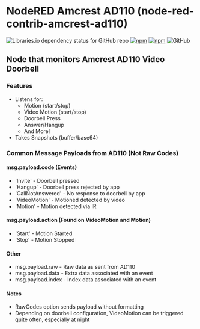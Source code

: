 # NodeRED Amcrest AD110 (node-red-contrib-amcrest-ad110)

![Libraries.io dependency status for GitHub repo](https://img.shields.io/librariesio/github/bmdevx/node-red-contrib-amcrest-ad110?style=flat-square)  [![npm](https://img.shields.io/npm/dt/node-red-contrib-amcrest-ad110?style=flat-square)](https://www.npmjs.com/package/node-red-contrib-amcrest-ad110) [![npm](https://img.shields.io/npm/v/node-red-contrib-amcrest-ad110?style=flat-square)](https://www.npmjs.com/package/node-red-contrib-amcrest-ad110) ![GitHub](https://img.shields.io/github/license/bmdevx/node-red-contrib-amcrest-ad110?style=flat-square)

## Node that monitors Amcrest AD110 Video Doorbell

### Features

* Listens for:
  * Motion (start/stop)
  * Video Motion (start/stop)
  * Doorbell Press
  * Answer/Hangup
  * And More!
* Takes Snapshots (buffer/base64)

### Common Message Payloads from AD110 (Not Raw Codes)

#### msg.payload.code (Events)

* 'Invite' - Doorbell pressed
* 'Hangup' - Doorbell press rejected by app
* 'CallNotAnswered' - No response to doorbell by app
* 'VideoMotion' - Motioned detected by video
* 'Motion' - Motion detected via IR

#### msg.payload.action (Found on VideoMotion and Motion)

* 'Start' - Motion Started
* 'Stop' - Motion Stopped

#### Other

* msg.payload.raw - Raw data as sent from AD110
* msg.payload.data - Extra data associated with an event
* msg.payload.index - Index data associated with an event

#### Notes

* RawCodes option sends payload without formatting
* Depending on doorbell configuration, VideoMotion can be triggered quite often, especially at night
